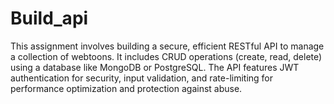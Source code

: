 # Build_api
This assignment involves building a secure, efficient RESTful API to manage a collection of webtoons. It includes CRUD operations (create, read, delete) using a database like MongoDB or PostgreSQL. The API features JWT authentication for security, input validation, and rate-limiting for performance optimization and protection against abuse.
